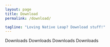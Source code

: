 ```yaml
---
layout: page
title: Download
permalink: /download/

tagline: "Loving Native Leap? Download stuff!"
---
```

Downloads
Downloads
Downloads
Downloads
